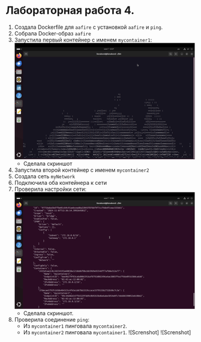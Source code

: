 # Лабораторная работа 4.

1. Создала Dockerfile для `aafire` с установкой `aafire` и `ping`.
2. Собрала Docker-образ `aafire`
3. Запустила первый контейнер с именем `mycontainer1`:
   ![Screnshot](https://github.com/ilonabond/Laba4/blob/main/Снимок%20экрана%202024-11-07%20в%2015.27.46.png)
   - Сделала скриншот
4. Запустила второй контейнер с именем `mycontainer2`
5. Создала сеть `myNetwork`
6. Подключила оба контейнера к сети
7. Проверила настройки сети:
   ![Screnshot](https://github.com/ilonabond/Laba4/blob/main/Снимок%20экрана%202024-11-07%20в%2015.46.33.png)
   - Сделала скриншот.
8. Проверила соединение `ping`:
   - Из `mycontainer1` пинговала `mycontainer2`.
   - Из `mycontainer2` пинговала `mycontainer1`.
   ![Screnshot]
   ![Screnshot]

